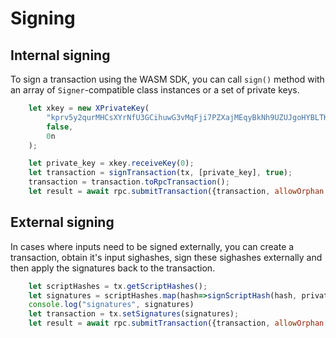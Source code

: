 # Signing


## Internal signing

To sign a transaction using the WASM SDK, you can call `sign()` method with an array of `Signer`-compatible class instances or a set of private keys.

```javascript
    let xkey = new XPrivateKey(
        "kprv5y2qurMHCsXYrNfU3GCihuwG3vMqFji7PZXajMEqyBkNh9UZUJgoHYBLTKu1eM4MvUtomcXPQ3Sw9HZ5ebbM4byoUciHo1zrPJBQfqpLorQ",
        false,
        0n
    );

    let private_key = xkey.receiveKey(0);
    let transaction = signTransaction(tx, [private_key], true);
    transaction = transaction.toRpcTransaction();
    let result = await rpc.submitTransaction({transaction, allowOrphan:false});
```


## External signing

In cases where inputs need to be signed externally, you can create a transaction, obtain it's input sighashes, sign these sighashes externally and then apply the signatures back to the transaction.

```javascript
    let scriptHashes = tx.getScriptHashes();
    let signatures = scriptHashes.map(hash=>signScriptHash(hash, private_key));
    console.log("signatures", signatures)
    let transaction = tx.setSignatures(signatures);
    let result = await rpc.submitTransaction({transaction, allowOrphan:false});

```